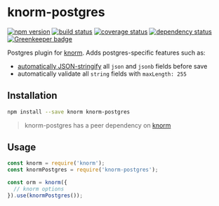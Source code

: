 # knorm-postgres

[![npm version](https://badge.fury.io/js/knorm-postgres.svg)](http://badge.fury.io/js/knorm-postgres)
[![build status](https://travis-ci.org/joelmukuthu/knorm-postgres.svg?branch=master)](https://travis-ci.org/joelmukuthu/knorm-postgres)
[![coverage status](https://coveralls.io/repos/github/joelmukuthu/knorm-postgres/badge.svg?branch=master)](https://coveralls.io/github/joelmukuthu/knorm-postgres?branch=master)
[![dependency status](https://david-dm.org/joelmukuthu/knorm-postgres.svg)](https://david-dm.org/joelmukuthu/kknorm-postgres)
[![Greenkeeper badge](https://badges.greenkeeper.io/joelmukuthu/knorm-postgres.svg)](https://greenkeeper.io/)

Postgres plugin for [knorm](https://www.npmjs.com/package/knorm). Adds 
postgres-specific features such as:

* [automatically JSON-stringify](http://knexjs.org/#Schema-json) all `json` and 
  `jsonb` fields before save
* automatically validate all `string` fields with `maxLength: 255`

## Installation
```bash
npm install --save knorm knorm-postgres
```
> knorm-postgres has a peer dependency on
[knorm](https://www.npmjs.com/package/knorm)

## Usage

```js
const knorm = require('knorm');
const knormPostgres = require('knorm-postgres');

const orm = knorm({
  // knorm options
}).use(knormPostgres());
```

